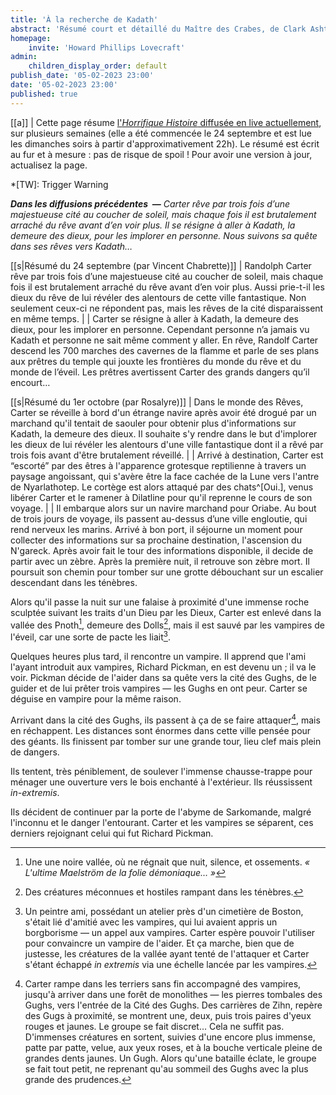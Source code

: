 ```yaml
---
title: 'À la recherche de Kadath'
abstract: 'Résumé court et détaillé du Maître des Crabes, de Clark Ashton Smith !'
homepage:
    invite: 'Howard Phillips Lovecraft'
admin:
    children_display_order: default
publish_date: '05-02-2023 23:00'
date: '05-02-2023 23:00'
published: true
---
```


[[a]]
| Cette page résume [l'_Horrifique Histoire_ diffusée en live actuellement](https://www.twitch.tv/vchabrette), sur plusieurs semaines (elle a été commencée le 24 septembre et est lue les dimanches soirs à partir d'approximativement 22h). Le résumé est écrit au fur et à mesure : pas de risque de spoil ! Pour avoir une version à jour, actualisez la page.

*[TW]: Trigger Warning

_**Dans les diffusions précédentes  —** Carter rêve par trois fois d’une majestueuse cité au coucher de soleil, mais chaque fois il est brutalement arraché du rêve avant d’en voir plus. Il se résigne à aller à Kadath, la demeure des dieux, pour les implorer en personne. Nous suivons sa quête dans ses rêves vers Kadath…_

[[s|Résumé du 24 septembre (par Vincent Chabrette)]]
| Randolph Carter rêve par trois fois d’une majestueuse cité au coucher de soleil, mais chaque fois il est brutalement arraché du rêve avant d’en voir plus. Aussi prie-t-il les dieux du rêve de lui révéler des alentours de cette ville fantastique. Non seulement ceux-ci ne répondent pas, mais les rêves de la cité disparaissent en même temps.
| 
| Carter se résigne à aller à Kadath, la demeure des dieux, pour les implorer en personne. Cependant personne n’a jamais vu Kadath et personne ne sait même comment y aller. En rêve, Randolf Carter descend les 700 marches des cavernes de la flamme et parle de ses plans aux prêtres du temple qui jouxte les frontières du monde du rêve et du monde de l’éveil. Les prêtres avertissent Carter des grands dangers qu’il encourt…


[[s|Résumé du 1er octobre (par Rosalyre)]]
| Dans le monde des Rêves, Carter se réveille à bord d'un étrange navire après avoir été drogué par un marchand qu'il tentait de saouler pour obtenir plus d'informations sur Kadath, la demeure des dieux. Il souhaite s'y rendre dans le but d'implorer les dieux de lui révéler les alentours d'une ville fantastique dont il a rêvé par trois fois avant d'être brutalement réveillé.
| 
| Arrivé à destination, Carter est “escorté” par des êtres à l'apparence grotesque reptilienne à travers un paysage angoissant, qui s'avère être la face cachée de la Lune vers l'antre de Nyarlathotep. Le cortège est alors attaqué par des chats^[Oui.], venus libérer Carter et le ramener à Dilatline pour qu'il reprenne le cours de son voyage.
| 
| Il embarque alors sur un navire marchand pour Oriabe. Au bout de trois jours de voyage, ils passent au-dessus d’une ville engloutie, qui rend nerveux les marins. Arrivé à bon port, il séjourne un moment pour collecter des informations sur sa prochaine destination, l'ascension du N'gareck. Après avoir fait le tour des informations disponible, il decide de partir avec un zèbre. Après la première nuit, il retrouve son zèbre mort. Il poursuit son chemin pour tomber sur une grotte débouchant sur un escalier descendant dans les ténèbres.

Alors qu'il passe la nuit sur une falaise à proximité d'une immense roche sculptée suivant les traits d'un Dieu par les Dieux, Carter est enlevé dans la vallée des Pnoth[^pnoth], demeure des Dolls[^dolls], mais il est sauvé par les vampires de l'éveil, car une sorte de pacte les liait[^vampire].

[^pnoth]: Une une noire vallée, où ne régnait que nuit, silence, et ossements. _« L'ultime Maelström de la folie démoniaque… »_

[^dolls]: Des créatures méconnues et hostiles rampant dans les ténèbres.

[^vampire]: Un peintre ami, possédant un atelier près d'un cimetière de Boston, s'était lié d'amitié avec les vampires, qui lui avaient appris un borgborisme — un appel aux vampires. Carter espère pouvoir l'utiliser pour convaincre un vampire de l'aider. Et ça marche, bien que de justesse, les créatures de la vallée ayant tenté de l'attaquer et Carter s'étant échappé _in extremis_ via une échelle lancée par les vampires.

Quelques heures plus tard, il rencontre un vampire. Il apprend que l'ami l'ayant introduit aux vampires, Richard Pickman, en est devenu un ; il va le voir. Pickman décide de l'aider dans sa quête vers la cité des Gughs, de le guider et de lui prêter trois vampires — les Gughs en ont peur. Carter se déguise en vampire pour la même raison.

Arrivant dans la cité des Gughs, ils passent à ça de se faire attaquer[^attaque], mais en réchappent. Les distances sont énormes dans cette ville pensée pour des géants. Ils finissent par tomber sur une grande tour, lieu clef mais plein de dangers.

[^attaque]: Carter rampe dans les terriers sans fin accompagné des vampires, jusqu'à arriver dans une forêt de monolithes — les pierres tombales des Gughs, vers l'entrée de la Cité des Gughs. Des carrières de Zihn, repère des Gugs à proximité, se montrent une, deux, puis trois paires d'yeux rouges et jaunes. Le groupe se fait discret… Cela ne suffit pas. D'immenses créatures en sortent, suivies d'une encore plus immense, patte par patte, velue, aux yeux roses, et à la bouche verticale pleine de grandes dents jaunes. Un Gugh. Alors qu'une bataille éclate, le groupe se fait tout petit, ne reprenant qu'au sommeil des Gughs avec la plus grande des prudences.

Ils tentent, très péniblement, de soulever l'immense chausse-trappe pour ménager une ouverture vers le bois enchanté à l'extérieur. Ils réussissent _in-extremis_.

Ils décident de continuer par la porte de l'abyme de Sarkomande, malgré l'inconnu et le danger l'entourant. Carter et les vampires se séparent, ces derniers rejoignant celui qui fut Richard Pickman.